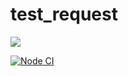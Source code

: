 # test_request

<a href="https://codeclimate.com/github/maletinchess/test_request/maintainability"><img src="https://api.codeclimate.com/v1/badges/6396d55bc76d154da9d0/maintainability" /></a>

[![Node CI](https://github.com/maletinchess/test_request/actions/workflows/main.yml/badge.svg)](https://github.com/maletinchess/test_request/actions/workflows/main.yml)
